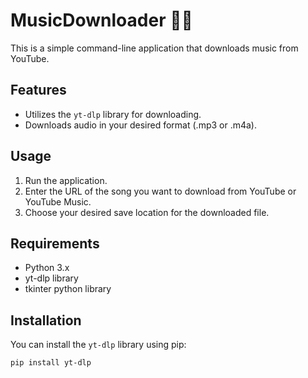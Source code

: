 # MusicDownloader 🎵🎵

This is a simple command-line application that downloads music from YouTube.

## Features
- Utilizes the `yt-dlp` library for downloading.
- Downloads audio in your desired format (.mp3 or .m4a).

## Usage
1. Run the application.
2. Enter the URL of the song you want to download from YouTube or YouTube Music.
3. Choose your desired save location for the downloaded file.

## Requirements
- Python 3.x
- yt-dlp library
- tkinter python library

## Installation
You can install the `yt-dlp` library using pip:
```bash
pip install yt-dlp
